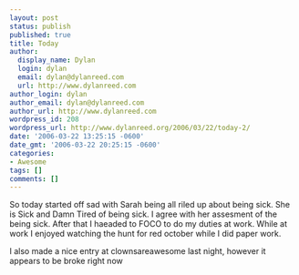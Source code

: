 ```yaml
---
layout: post
status: publish
published: true
title: Today
author:
  display_name: Dylan
  login: dylan
  email: dylan@dylanreed.com
  url: http://www.dylanreed.com
author_login: dylan
author_email: dylan@dylanreed.com
author_url: http://www.dylanreed.com
wordpress_id: 208
wordpress_url: http://www.dylanreed.org/2006/03/22/today-2/
date: '2006-03-22 13:25:15 -0600'
date_gmt: '2006-03-22 20:25:15 -0600'
categories:
- Awesome
tags: []
comments: []
---
```

<p>So today started off sad with Sarah being all riled up about being sick. She is Sick and Damn Tired of being sick. I agree with her assesment of the being sick. After that I haeaded to FOCO to do my duties at work. While at work I enjoyed watching the hunt for red october while I did paper work.</p>
<p>I also made a nice entry at clownsareawesome last night, however it appears to be broke right now</p>
